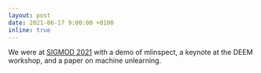 ```yaml
---
layout: post
date: 2021-06-17 9:00:00 +0100
inline: true
---
```


We were at [SIGMOD 2021](https://twitter.com/INDE_LAB_AMS/status/1404726003629531136) with a demo of mlinspect, a keynote at the DEEM workshop, and a paper on machine unlearning. 